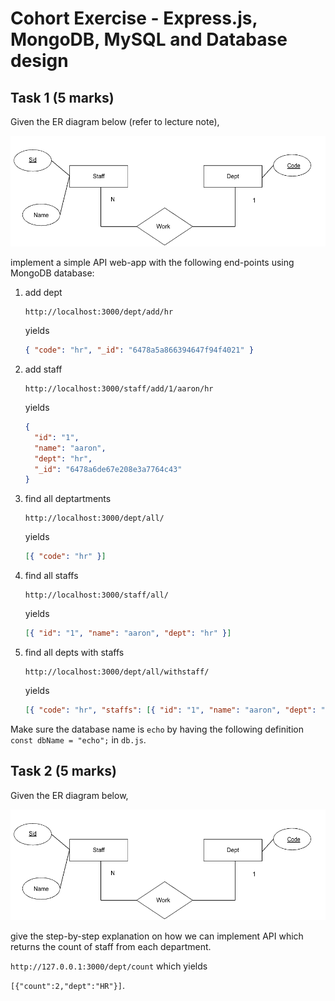 # Cohort Exercise - Express.js, MongoDB, MySQL and Database design

## Task 1 (5 marks)

Given the ER diagram below (refer to lecture note),

![](../images/er2.png)

implement a simple API web-app with the following end-points using MongoDB database:

1. add dept
   ```url
   http://localhost:3000/dept/add/hr
   ```
   yields
   ```json
   { "code": "hr", "_id": "6478a5a866394647f94f4021" }
   ```
1. add staff
   ```url
   http://localhost:3000/staff/add/1/aaron/hr
   ```
   yields
   ```json
   {
     "id": "1",
     "name": "aaron",
     "dept": "hr",
     "_id": "6478a6de67e208e3a7764c43"
   }
   ```
1. find all deptartments
   ```url
   http://localhost:3000/dept/all/
   ```
   yields
   ```json
   [{ "code": "hr" }]
   ```
1. find all staffs
   ```url
   http://localhost:3000/staff/all/
   ```
   yields
   ```json
   [{ "id": "1", "name": "aaron", "dept": "hr" }]
   ```
1. find all depts with staffs
   ```url
   http://localhost:3000/dept/all/withstaff/
   ```
   yields
   ```json
   [{ "code": "hr", "staffs": [{ "id": "1", "name": "aaron", "dept": "hr" }] }]
   ```

Make sure the database name is `echo` by having the following definition `const dbName = "echo";` in `db.js`.

## Task 2 (5 marks)

Given the ER diagram below,

![](../images/er2.png)

give the step-by-step explanation on how we can implement API which returns the count of staff from each department.

`http://127.0.0.1:3000/dept/count` which yields

`[{"count":2,"dept":"HR"}]`.
